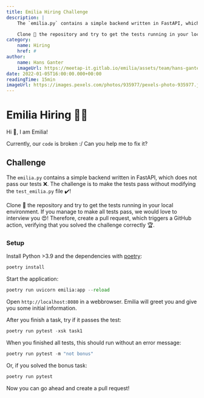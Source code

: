 ```yaml
---
title: Emilia Hiring Challenge
description: |
    The `emilia.py` contains a simple backend written in FastAPI, which does not pass our tests ❌. The challenge is to make the tests pass without modifying the `test_emilia.py` file ✔️!

    Clone 👯 the repository and try to get the tests running in your local environment. If you manage to make all tests pass, we would love to interview you 😍! Therefore, create a pull request, which triggers a GitHub action, verifying that you solved the challenge correctly 🏆.
category:
    name: Hiring
    href: #
author:
    name: Hans Ganter
    imageUrl: https://meetap-it.gitlab.io/emilia/assets/team/hans-ganter.webp
date: 2022-01-05T16:00:00.000+00:00
readingTime: 15min
imageUrl: https://images.pexels.com/photos/935977/pexels-photo-935977.jpeg?auto=compress&cs=tinysrgb&dpr=2&h=750&w=1260
---
```


# Emilia Hiring 👩‍💻

Hi 👋, I am Emilia!

Currently, our `code` is broken :/ Can you help me to fix it?

## Challenge

The `emilia.py` contains a simple backend written in FastAPI, which does not pass our tests ❌. The challenge is to make the tests pass without modifying the `test_emilia.py` file ✔️!

Clone 👯 the repository and try to get the tests running in your local environment. If you manage to make all tests pass, we would love to interview you 😍! Therefore, create a pull request, which triggers a GitHub action, verifying that you solved the challenge correctly 🏆.

### Setup

Install Python >3.9 and the dependencies with [poetry](https://python-poetry.org/):

```python
poetry install
```

Start the application:

```python
poetry run uvicorn emilia:app --reload
```

Open `http://localhost:8080` in a webbrowser. Emilia will greet you and give you some initial information.

After you finish a task, try if it passes the test:

```python
poetry run pytest -xsk task1
```

When you finished all tests, this should run without an error message:

```python
poetry run pytest -m "not bonus"
```

Or, if you solved the bonus task:

```python
poetry run pytest
```

Now you can go ahead and create a pull request!

